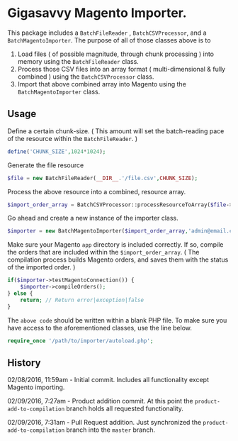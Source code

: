 # Gigasavvy Magento Importer.

This package includes a `BatchFileReader` , `BatchCSVProcessor`, and a `BatchMagentoImporter`.  The purpose of all of those classes above is to

 1. Load files ( of possible magnitude, through chunk processing ) into memory using the `BatchFileReader` class.
 2. Process those CSV files into an array format ( multi-dimensional & fully combined ) using the `BatchCSVProcessor` class.
 3. Import that above combined array into Magento using the `BatchMagentoImporter` class.

## Usage

Define a certain chunk-size. ( This amount will set the batch-reading pace of the resource within the `BatchFileReader`. )
```php
define('CHUNK_SIZE',1024*1024);
```

Generate the file resource
```php
$file = new BatchFileReader(__DIR__.'/file.csv',CHUNK_SIZE);
```

Process the above resource into a combined, resource array.
```php
$import_order_array = BatchCSVProcessor::processResourceToArray($file->getFileResource());
```

Go ahead and create a new instance of the importer class.
```php
$importer = new BatchMagentoImporter($import_order_array,'admin@email.com',__DIR__.'/public_html/shop/app');
```

Make sure your Magento `app` directory is included correctly.  If so, compile the orders that are included within the `$import_order_array`. ( The compilation process builds Magento orders, and saves them with the status of the imported order. )

```php
if($importer->testMagentoConnection()) {
	$importer->compileOrders();
} else {
	return; // Return error|exception|false
}
```

The `above code` should be written within a blank PHP file.  To make sure you have access to the aforementioned classes, use the line below.
```php
require_once '/path/to/importer/autoload.php';
```

## History

02/08/2016, 11:59am - Initial commit.  Includes all functionality except Magento importing.

02/09/2016, 7:27am - Product addition commit.  At this point the `product-add-to-compilation` branch holds all requested functionality.

02/09/2016, 7:31am - Pull Request addition.  Just synchronized the `product-add-to-compilation` branch into the `master` branch.
